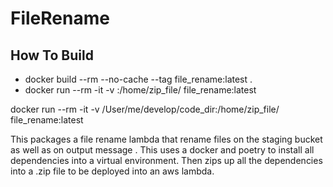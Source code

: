 # FileRename

## How To Build

* docker build --rm --no-cache --tag file_rename:latest .
* docker run --rm -it -v <path for zip file>:/home/zip_file/ file_rename:latest

docker run --rm -it -v /User/me/develop/code_dir:/home/zip_file/ file_rename:latest

This packages a file rename lambda that rename files on the staging bucket as well as on output message
. This uses a docker and poetry to install all dependencies into a virtual environment. Then zips up all the dependencies into a .zip file to be deployed into an aws lambda.